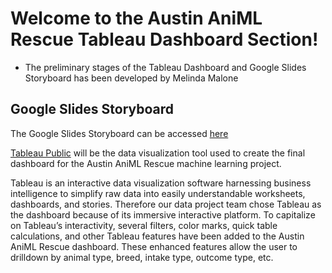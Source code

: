 # **Welcome to the Austin AniML Rescue Tableau Dashboard Section!**
- The preliminary stages of the Tableau Dashboard and Google Slides Storyboard has been developed by Melinda Malone

## Google Slides Storyboard
The Google Slides Storyboard can be accessed [here](https://docs.google.com/presentation/d/1I76xwzYE5ayG0caMRfxuqka7FQG8sYJ4AU3SiddDGRE/edit#slide=id.p)

[Tableau Public](https://public.tableau.com/en-us/s/) will be the data visualization tool used to create the final dashboard for the Austin AniML Rescue machine learning project.

Tableau is an interactive data visualization software harnessing business intelligence to simplify raw data into easily understandable worksheets, dashboards, and stories. Therefore our data project team chose Tableau as the dashboard because of its immersive interactive platform.  To capitalize on Tableau’s interactivity, several filters, color marks, quick table calculations, and other Tableau features have been added to the Austin AniML Rescue dashboard. These enhanced features allow the user to drilldown by animal type, breed, intake type, outcome type, etc.